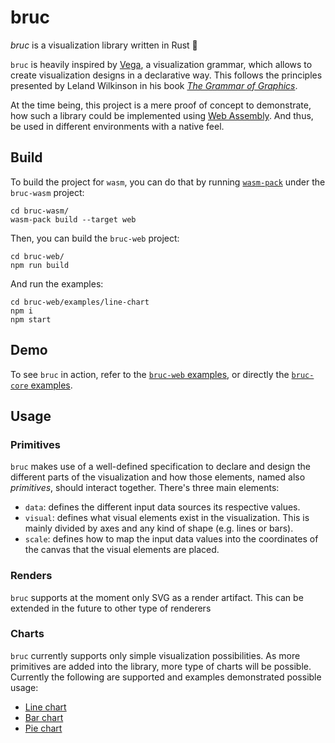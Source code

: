 # bruc
_bruc_ is a visualization library written in Rust :crab:

`bruc` is heavily inspired by [Vega](https://vega.github.io/vega/), a visualization grammar, which allows to create
visualization designs in a declarative way. This follows the principles presented by Leland Wilkinson in his book
[_The Grammar of Graphics_](https://link.springer.com/book/10.1007/0-387-28695-0).

At the time being, this project is a mere proof of concept to demonstrate, how such a library could be implemented using
[Web Assembly](https://webassembly.org/). And thus, be used in different environments with a native feel.

## Build
To build the project for `wasm`, you can do that by running [`wasm-pack`](https://github.com/rustwasm/wasm-pack) under the `bruc-wasm` project:

```shell
cd bruc-wasm/
wasm-pack build --target web
```

Then, you can build the `bruc-web` project:

```shell
cd bruc-web/
npm run build
```

And run the examples:

```shell
cd bruc-web/examples/line-chart
npm i
npm start
```

## Demo
To see `bruc` in action, refer to the [`bruc-web` examples](https://github.com/aleics/bruc/tree/main/bruc-web/examples),
or directly the [`bruc-core` examples](https://github.com/aleics/bruc/tree/main/bruc-core/examples).

## Usage
### Primitives
`bruc` makes use of a well-defined specification to declare and design the different parts of the visualization and
how those elements, named also _primitives_, should interact together. There's three main elements:
 - `data`: defines the different input data sources its respective values.
 - `visual`: defines what visual elements exist in the visualization. This is mainly divided by axes and any kind of
    shape (e.g. lines or bars).
 - `scale`: defines how to map the input data values into the coordinates of the canvas that the visual elements are
    placed.

### Renders
`bruc` supports at the moment only SVG as a render artifact. This can be extended in the future to other type of
renderers

### Charts
`bruc` currently supports only simple visualization possibilities. As more primitives are added into the library, more
type of charts will be possible. Currently the following are supported and examples demonstrated possible usage:
 - [Line chart](https://github.com/aleics/bruc/tree/main/bruc-web/examples/line-chart)
 - [Bar chart](https://github.com/aleics/bruc/tree/main/bruc-web/examples/bar-chart)
 - [Pie chart](https://github.com/aleics/bruc/tree/main/bruc-web/examples/pie-chart)
